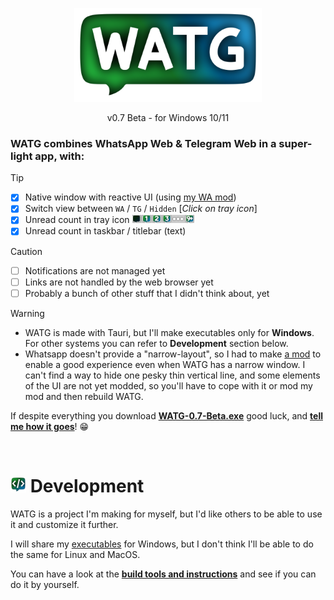 <p align="center"><img src="https://github.com/DavidBevi/WATG/blob/main/src-tauri/src/icons/watg-title.png" width="300pt"></p>

<p align="center">v0.7 Beta - for Windows 10/11</p>

### WATG combines WhatsApp Web & Telegram Web in a super-light app, with:
> [!TIP]
> - [x] Native window with reactive UI (using [my WA mod](https://github.com/DavidBevi/violentmonkey-scripts/blob/main/whatsapp-web-responsive.js))
> - [x] Switch view between `WA` / `TG` / `Hidden` [*Click on tray icon*]
> - [x] Unread count in tray icon <img src="https://github.com/DavidBevi/WATG/blob/main/src-tauri/src/icons/tray-preview.png" height="13px">
> - [x] Unread count in taskbar / titlebar (text)

> [!CAUTION]
> - [ ] Notifications are not managed yet
> - [ ] Links are not handled by the web browser yet
> - [ ] Probably a bunch of other stuff that I didn't think about, yet

> [!WARNING]
> - WATG is made with Tauri, but I'll make executables only for **Windows**. For other systems you can refer to **Development** section below.
> - Whatsapp doesn't provide a "narrow-layout", so I had to make [a mod](https://github.com/DavidBevi/violentmonkey-scripts/blob/main/whatsapp-web-responsive.js) to enable a good experience even when WATG has a narrow window. I can't find a way to hide one pesky thin vertical line, and some elements of the UI are not yet modded, so you'll have to cope with it or mod my mod and then rebuild WATG.

If despite everything you download [**WATG-0.7-Beta.exe**](https://github.com/DavidBevi/WATG/blob/main/executables/WATG-0.7-Beta.exe?raw=true) good luck, and [**tell me how it goes**](https://github.com/DavidBevi/WATG/issues/new)! 😁



<br/>

# <img src="https://github.com/DavidBevi/WATG/blob/main/src-tauri/src/icons/icon-dev.png" height="25px"> Development
WATG is a project I'm making for myself, but I'd like others to be able to use it and customize it further.

I will share my [executables](https://github.com/DavidBevi/WATG/blob/main/executables) for Windows, but I don't think I'll be able to do the same for Linux and MacOS.

You can have a look at the [**build tools and instructions**](https://github.com/DavidBevi/WATG/blob/main/src-tauri) and see if you can do it by yourself.

